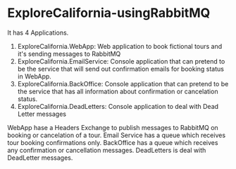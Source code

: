 # ExploreCalifornia-usingRabbitMQ

It has 4 Applications.

1) ExploreCalifornia.WebApp: Web application to book fictional tours and it's sending messages to RabbitMQ
2) ExploreCalifornia.EmailService: Console application that can pretend to be the service that will send out confirmation emails for booking status in WebApp.
3) ExploreCalifornia.BackOffice: Console application that can pretend to be the service that has all information about confirmation or cancelation status.
4) ExploreCalifornia.DeadLetters: Console application to deal with Dead Letter messages


WebApp hase a Headers Exchange to publish messages to RabbitMQ on booking or cancelation of a tour.
Email Service has a queue which receives tour booking confirmations only.
BackOffice has a queue which receives any confirmation or cancellation messages.
DeadLetters is deal with DeadLetter messages.
